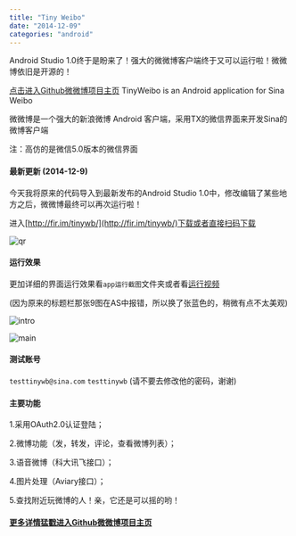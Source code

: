 ```yaml
---
title: "Tiny Weibo"
date: "2014-12-09"
categories: "android"
---
```

Android Studio 1.0终于是盼来了！强大的微微博客户端终于又可以运行啦！微微博依旧是开源的！<!--more-->

[点击进入Github微微博项目主页](https://github.com/hujiaweibujidao/TinyWeibo)
TinyWeibo is an Android application for Sina Weibo

微微博是一个强大的新浪微博 Android 客户端，采用TX的微信界面来开发Sina的微博客户端

注：高仿的是微信5.0版本的微信界面

#### 最新更新 (2014-12-9)

今天我将原来的代码导入到最新发布的Android Studio 1.0中，修改编辑了某些地方之后，微微博最终可以再次运行啦！

进入[http://fir.im/tinywb/](http://fir.im/tinywb/)下载或者直接扫码下载

![qr](/images/qr_tinywb.png)

#### 运行效果

更加详细的界面运行效果看`app运行截图`文件夹或者看[运行视频](/files/tinyweibo.mp4)

(因为原来的标题栏那张9图在AS中报错，所以换了张蓝色的，稍微有点不太美观)

![intro](/images/intro.jpg)

![main](/images/main.jpg)

#### 测试账号

`testtinywb@sina.com`   `testtinywb`  (请不要去修改他的密码，谢谢)

#### 主要功能

1.采用OAuth2.0认证登陆；

2.微博功能（发，转发，评论，查看微博列表）；

3.语音微博（科大讯飞接口）；

4.图片处理（Aviary接口）；

5.查找附近玩微博的人！亲，它还是可以摇的哟！

#### [更多详情猛戳进入Github微微博项目主页](https://github.com/hujiaweibujidao/TinyWeibo)
